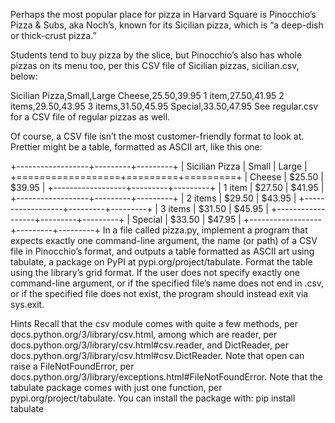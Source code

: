 Perhaps the most popular place for pizza in Harvard Square is Pinocchio’s Pizza & Subs, aka Noch’s, known for its Sicilian pizza, which is “a deep-dish or thick-crust pizza.”

Students tend to buy pizza by the slice, but Pinocchio’s also has whole pizzas on its menu too, per this CSV file of Sicilian pizzas, sicilian.csv, below:

Sicilian Pizza,Small,Large
Cheese,$25.50,$39.95
1 item,$27.50,$41.95
2 items,$29.50,$43.95
3 items,$31.50,$45.95
Special,$33.50,$47.95
See regular.csv for a CSV file of regular pizzas as well.

Of course, a CSV file isn’t the most customer-friendly format to look at. Prettier might be a table, formatted as ASCII art, like this one:

+------------------+---------+---------+
| Sicilian Pizza   | Small   | Large   |
+==================+=========+=========+
| Cheese           | $25.50  | $39.95  |
+------------------+---------+---------+
| 1 item           | $27.50  | $41.95  |
+------------------+---------+---------+
| 2 items          | $29.50  | $43.95  |
+------------------+---------+---------+
| 3 items          | $31.50  | $45.95  |
+------------------+---------+---------+
| Special          | $33.50  | $47.95  |
+------------------+---------+---------+
In a file called pizza.py, implement a program that expects exactly one command-line argument, the name (or path) of a CSV file in Pinocchio’s format, and outputs a table formatted as ASCII art using tabulate, a package on PyPI at pypi.org/project/tabulate. Format the table using the library’s grid format. If the user does not specify exactly one command-line argument, or if the specified file’s name does not end in .csv, or if the specified file does not exist, the program should instead exit via sys.exit.

Hints
Recall that the csv module comes with quite a few methods, per docs.python.org/3/library/csv.html, among which are reader, per docs.python.org/3/library/csv.html#csv.reader, and DictReader, per docs.python.org/3/library/csv.html#csv.DictReader.
Note that open can raise a FileNotFoundError, per docs.python.org/3/library/exceptions.html#FileNotFoundError.
Note that the tabulate package comes with just one function, per pypi.org/project/tabulate. You can install the package with:
pip install tabulate